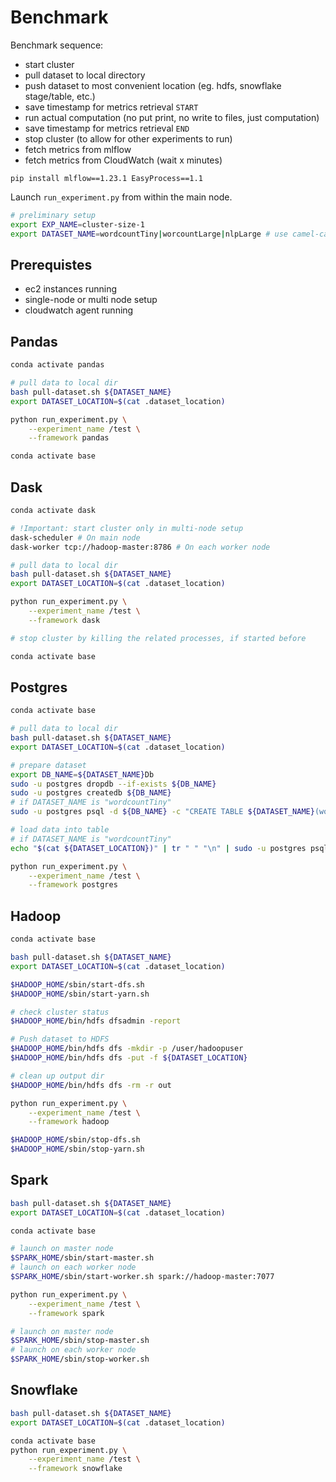 # Benchmark



Benchmark sequence:

- start cluster
- pull dataset to local directory
- push dataset to most convenient location (eg. hdfs, snowflake stage/table, etc.)
- save timestamp for metrics retrieval `START`
- run actual computation (no put print, no write to files, just computation)
- save timestamp for metrics retrieval `END`
- stop cluster (to allow for other experiments to run)
- fetch metrics from mlflow
- fetch metrics from CloudWatch (wait x minutes)


```
pip install mlflow==1.23.1 EasyProcess==1.1
```

Launch `run_experiment.py` from within the main node.

```bash
# preliminary setup
export EXP_NAME=cluster-size-1
export DATASET_NAME=wordcountTiny|worcountLarge|nlpLarge # use camel-case naming
```

## Prerequistes

- ec2 instances running
- single-node or multi node setup
- cloudwatch agent running

## Pandas

```bash
conda activate pandas

# pull data to local dir
bash pull-dataset.sh ${DATASET_NAME}
export DATASET_LOCATION=$(cat .dataset_location)

python run_experiment.py \
    --experiment_name /test \
    --framework pandas

conda activate base
```

## Dask

```bash
conda activate dask

# !Important: start cluster only in multi-node setup
dask-scheduler # On main node
dask-worker tcp://hadoop-master:8786 # On each worker node

# pull data to local dir
bash pull-dataset.sh ${DATASET_NAME}
export DATASET_LOCATION=$(cat .dataset_location)

python run_experiment.py \
    --experiment_name /test \
    --framework dask

# stop cluster by killing the related processes, if started before

conda activate base
```

## Postgres

```bash
conda activate base

# pull data to local dir
bash pull-dataset.sh ${DATASET_NAME}
export DATASET_LOCATION=$(cat .dataset_location)

# prepare dataset
export DB_NAME=${DATASET_NAME}Db
sudo -u postgres dropdb --if-exists ${DB_NAME}
sudo -u postgres createdb ${DB_NAME}
# if DATASET_NAME is "wordcountTiny"
sudo -u postgres psql -d ${DB_NAME} -c "CREATE TABLE ${DATASET_NAME}(word TEXT);"

# load data into table
# if DATASET_NAME is "wordcountTiny"
echo "$(cat ${DATASET_LOCATION})" | tr " " "\n" | sudo -u postgres psql -d ${DB_NAME} -c "COPY ${DATASET_NAME} FROM stdin (delimiter ' ');"

python run_experiment.py \
    --experiment_name /test \
    --framework postgres
```

## Hadoop

```bash
conda activate base

bash pull-dataset.sh ${DATASET_NAME}
export DATASET_LOCATION=$(cat .dataset_location)

$HADOOP_HOME/sbin/start-dfs.sh
$HADOOP_HOME/sbin/start-yarn.sh

# check cluster status
$HADOOP_HOME/bin/hdfs dfsadmin -report

# Push dataset to HDFS
$HADOOP_HOME/bin/hdfs dfs -mkdir -p /user/hadoopuser
$HADOOP_HOME/bin/hdfs dfs -put -f ${DATASET_LOCATION}

# clean up output dir
$HADOOP_HOME/bin/hdfs dfs -rm -r out

python run_experiment.py \
    --experiment_name /test \
    --framework hadoop

$HADOOP_HOME/sbin/stop-dfs.sh
$HADOOP_HOME/sbin/stop-yarn.sh
```

## Spark

```bash
bash pull-dataset.sh ${DATASET_NAME}
export DATASET_LOCATION=$(cat .dataset_location)

conda activate base

# launch on master node
$SPARK_HOME/sbin/start-master.sh
# launch on each worker node
$SPARK_HOME/sbin/start-worker.sh spark://hadoop-master:7077

python run_experiment.py \
    --experiment_name /test \
    --framework spark

# launch on master node
$SPARK_HOME/sbin/stop-master.sh
# launch on each worker node
$SPARK_HOME/sbin/stop-worker.sh
```

## Snowflake

```bash
bash pull-dataset.sh ${DATASET_NAME}
export DATASET_LOCATION=$(cat .dataset_location)

conda activate base
python run_experiment.py \
    --experiment_name /test \
    --framework snowflake
```